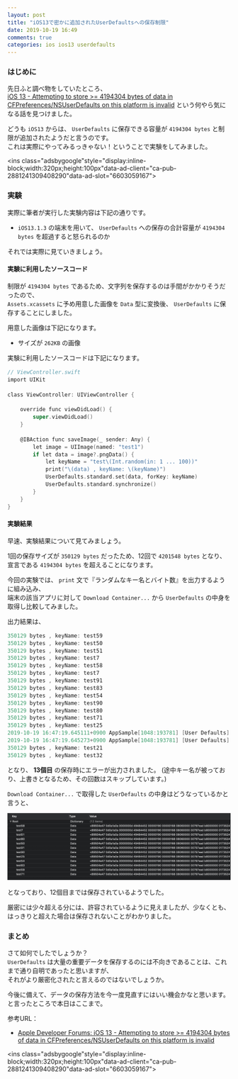 ```yaml
---
layout: post
title: "iOS13で密かに追加されたUserDefaultsへの保存制限"
date: 2019-10-19 16:49
comments: true
categories: ios ios13 userdefaults
---
```


### はじめに
先日ふと調べ物をしていたところ、  
[iOS 13 - Attempting to store >= 4194304 bytes of data in CFPreferences/NSUserDefaults on this platform is invalid](https://forums.developer.apple.com/thread/121527)
という何やら気になる話を見つけました。  

どうも `iOS13` からは、 `UserDefaults` に保存できる容量が `4194304 bytes` と制限が追加されたようだと言うのです。  
これは実際にやってみるっきゃない！ということで実験をしてみました。  

<script async src="//pagead2.googlesyndication.com/pagead/js/adsbygoogle.js"></script>
<ins class="adsbygoogle"style="display:inline-block;width:320px;height:100px"data-ad-client="ca-pub-2881241309408290"data-ad-slot="6603059167"></ins>
<script>
(adsbygoogle = window.adsbygoogle || []).push({});
</script>

<!-- more -->

### 実験
実際に筆者が実行した実験内容は下記の通りです。  

* `iOS13.1.3` の端末を用いて、 `UserDefaults` への保存の合計容量が `4194304 bytes` を超過すると怒られるのか  

それでは実際に見ていきましょう。  

#### 実験に利用したソースコード
制限が `4194304 bytes` であるため、文字列を保存するのは手間がかかりそうだったので、  
`Assets.xcassets` に予め用意した画像を `Data` 型に変換後、 `UserDefaults` に保存することにしました。  

用意した画像は下記になります。  

* サイズが `262KB` の画像  

実験に利用したソースコードは下記になります。  

```objective-c
// ViewController.swift
import UIKit

class ViewController: UIViewController {

    override func viewDidLoad() {
        super.viewDidLoad()
    }

    @IBAction func saveImage(_ sender: Any) {
        let image = UIImage(named: "test1")
        if let data = image?.pngData() {
            let keyName = "test\(Int.random(in: 1 ... 100))"
            print("\(data) , keyName: \(keyName)")
            UserDefaults.standard.set(data, forKey: keyName)
            UserDefaults.standard.synchronize()
        }
    }
}
```

#### 実験結果
早速、実験結果について見てみましょう。  

1回の保存サイズが `350129 bytes` だったため、12回で `4201548 bytes` となり、  
宣言である `4194304 bytes` を超えることになります。  

今回の実験では、 `print` 文で『ランダムなキー名とバイト数』を出力するように組み込み、  
端末の該当アプリに対して `Download Container...` から `UserDefaults` の中身を取得し比較してみました。  

出力結果は、  

```objective-c
350129 bytes , keyName: test59
350129 bytes , keyName: test50
350129 bytes , keyName: test51
350129 bytes , keyName: test7
350129 bytes , keyName: test58
350129 bytes , keyName: test7
350129 bytes , keyName: test91
350129 bytes , keyName: test83
350129 bytes , keyName: test54
350129 bytes , keyName: test90
350129 bytes , keyName: test80
350129 bytes , keyName: test71
350129 bytes , keyName: test25
2019-10-19 16:47:19.645111+0900 AppSample[1048:193781] [User Defaults] CFPrefsPlistSource<0x2821a5600> (Domain: com.xxx.AppSample, User: kCFPreferencesCurrentUser, ByHost: No, Container: (null), Contents Need Refresh: Yes): Attempting to store >= 4194304 bytes of data in CFPreferences/NSUserDefaults on this platform is invalid. This is a bug in NotificationSample or a library it uses
2019-10-19 16:47:19.645273+0900 AppSample[1048:193781] [User Defaults] CFPrefsPlistSource<0x2821a5600> (Domain: com.xxx.AppSample, User: kCFPreferencesCurrentUser, ByHost: No, Container: (null), Contents Need Refresh: No): Transitioning into direct mode
350129 bytes , keyName: test21
350129 bytes , keyName: test32
```

となり、 **13個目** の保存時にエラーが出力されました。
(途中キー名が被っており、上書きとなるため、その回数はスキップしています。)  

`Download Container...` で取得した `UserDefaults` の中身はどうなっているかと言うと、  

![UserDefaultsに保存された内容](/images/ios13-userdefaults.png)   

となっており、12個目までは保存されているようでした。  

厳密には少々超える分には、許容されているように見えましたが、少なくとも、はっきりと超えた場合は保存されないことがわかりました。  

### まとめ
さて如何でしたでしょうか？  
`UserDefaults` は大量の重要データを保存するのには不向きであることは、これまで通り自明であったと思いますが、  
それがより厳密化されたと言えるのではないでしょうか。  

今後に備えて、データの保存方法を今一度見直すにはいい機会かなと思います。  
と言ったところで本日はここまで。  

参考URL：  

* [Apple Developer Forums: iOS 13 - Attempting to store >= 4194304 bytes of data in CFPreferences/NSUserDefaults on this platform is invalid](https://forums.developer.apple.com/thread/121527)  

<script async src="//pagead2.googlesyndication.com/pagead/js/adsbygoogle.js"></script>
<ins class="adsbygoogle"style="display:inline-block;width:320px;height:100px"data-ad-client="ca-pub-2881241309408290"data-ad-slot="6603059167"></ins>
<script>
(adsbygoogle = window.adsbygoogle || []).push({});
</script>
